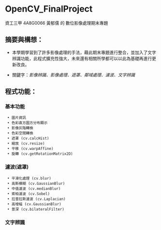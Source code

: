 # OpenCV_FinalProject
資工三甲 4A8G0066 黃郁儒 的 數位影像處理期末專題


## 摘要與構想：
* 本學期學習到了許多影像處理的手法，藉此期末專題進行整合，並加入了文字辨識功能，此程式擴充性強大，未來還有相關所學都可以以此為基礎再進行更新改良。

* 關鍵字：_影像辨識、影像處理、遮罩、鄰域處理、濾波、文字辨識_


## 程式功能：

### 基本功能
     • 圖片資訊
     • 色彩直方圖方分布顯示
     • 影像灰階轉換
     • 色彩空間轉換
     • 遮罩 (cv.calcHist)
     • 縮放 (cv.resize)
     • 平移 (cv.warpAffine)
     • 旋轉 (cv.getRotationMatrix2D)
      
### 濾波(遮罩)
     • 平滑化處理 (cv.blur)
     • 高斯模糊 (cv.GaussianBlur)
     • 中值濾波 (cv.medianBlur)
     • 索柏濾波 (cv.Sobel)
     • 拉普拉斯濾波 (cv.Laplacian)
     • 高增幅 (cv.GaussianBlur)
     • 景深 (cv.bilateralFilter)
      
### 文字辨識
